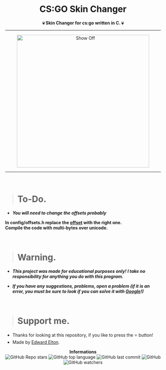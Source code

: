 <h1 align="center">CS:GO Skin Changer</h1>

<p align='center'>
    <b>💀 Skin Changer for cs:go written in C. 💀</b>
</p>

----

<p align="center">
    <img src="https://win.gg/cdn-cgi/image/width=1591,height=899,fit=crop,quality=80,format=auto,onerror=redirect,metadata=none/wp-content/uploads/2021/08/how-to-trade-and-sell-csgo-skins-for-real-money-outside-of-steam.png" alt="Show Off" width="428">
</p>

---

<br/>

> # To-Do.

* ***You will need to change the offsets probably***

**In config/offsets.h replace the <a href="https://github.com/frk1/hazedumper/blob/master/csgo.hpphttps://github.com/frk1/hazedumper/blob/master/csgo.hpp">offset</a> with the right one.** <br/>
**Compile the code with multi-bytes over unicode.**

<br/>

> # Warning.

* ***This project was made for educational purposes only! I take no responsibility for anything you do with this program.***

* ***If you have any suggestions, problems, open a problem (if it is an error, you must be sure to look if you can solve it with [Google](https://giybf.com)!)***

<br/>

> # Support me.

* Thanks for looking at this repository, if you like to press the ⭐ button!
* Made by [Edward Elton](https://github.com/edwardelton).

<p align="center">
    <b>Informations</b><br>
    <img alt="GitHub Repo stars" src="https://img.shields.io/github/stars/edwardelton/CSGO-SkinChanger?color=313131">
    <img alt="GitHub top language" src="https://img.shields.io/github/languages/top/edwardelton/CSGO-SkinChanger?color=313131">
    <img alt="GitHub last commit" src="https://img.shields.io/github/last-commit/edwardelton/CSGO-SkinChanger?color=313131">
    <img alt="GitHub" src="https://img.shields.io/github/license/edwardelton/CSGO-SkinChanger?color=313131">
    <img alt="GitHub watchers" src="https://img.shields.io/github/watchers/edwardelton/CSGO-SkinChanger?color=313131">
</p>
